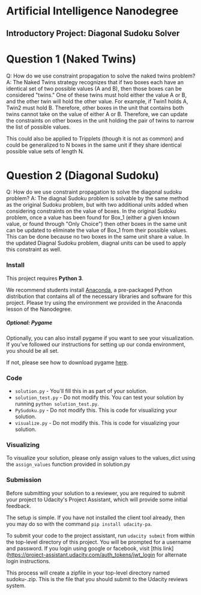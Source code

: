 # Artificial Intelligence Nanodegree
## Introductory Project: Diagonal Sudoku Solver

# Question 1 (Naked Twins)
Q: How do we use constraint propagation to solve the naked twins problem?
A: The Naked Twins strategy recognizes that if two boxes each have an identical
set of two possible values (A and B), then those boxes can be considered "twins."
One of these twins must hold either the value A or B, and the other twin will hold
the other value. For example, if Twin1 holds A, Twin2 must hold B.
Therefore, other boxes in the unit that contains both twins cannot take on the value
of either A or B. Therefore, we can update the constraints on other boxes in the
unit holding the pair of twins to narrow the list of possible values.

This could also be applied to Tripplets (though it is not as common) and could be
generalized to N boxes in the same unit if they share identical possible value
sets of length N.

# Question 2 (Diagonal Sudoku)
Q: How do we use constraint propagation to solve the diagonal sudoku problem?
A: The diagnal Sudoku problem is solvable by the same method as the original Sudoku
problem, but with two additional units added when considering constraints on the
value of boxes.
In the original Sudoku problem, once a value has been found for Box_1 (either
a given known value, or found through "Only Choice") then other boxes in the same
unit can be updated to eliminate the value of Box_1 from their possible values.
This can be done because no two boxes in the same unit share a value.
In the updated Diagnal Sudoku problem, diagnal units can be used to apply this
constraint as well.

### Install

This project requires **Python 3**.

We recommend students install [Anaconda](https://www.continuum.io/downloads), a pre-packaged Python distribution that contains all of the necessary libraries and software for this project. 
Please try using the environment we provided in the Anaconda lesson of the Nanodegree.

##### Optional: Pygame

Optionally, you can also install pygame if you want to see your visualization. If you've followed our instructions for setting up our conda environment, you should be all set.

If not, please see how to download pygame [here](http://www.pygame.org/download.shtml).

### Code

* `solution.py` - You'll fill this in as part of your solution.
* `solution_test.py` - Do not modify this. You can test your solution by running `python solution_test.py`.
* `PySudoku.py` - Do not modify this. This is code for visualizing your solution.
* `visualize.py` - Do not modify this. This is code for visualizing your solution.

### Visualizing

To visualize your solution, please only assign values to the values_dict using the ```assign_values``` function provided in solution.py

### Submission
Before submitting your solution to a reviewer, you are required to submit your project to Udacity's Project Assistant, which will provide some initial feedback.  

The setup is simple.  If you have not installed the client tool already, then you may do so with the command `pip install udacity-pa`.  

To submit your code to the project assistant, run `udacity submit` from within the top-level directory of this project.  You will be prompted for a username and password.  If you login using google or facebook, visit [this link](https://project-assistant.udacity.com/auth_tokens/jwt_login for alternate login instructions.

This process will create a zipfile in your top-level directory named sudoku-<id>.zip.  This is the file that you should submit to the Udacity reviews system.

